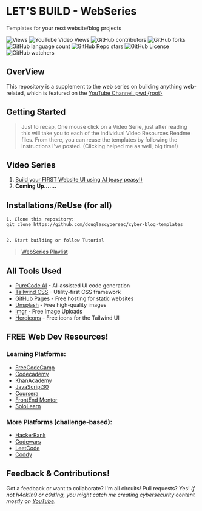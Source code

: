 # LET'S BUILD - WebSeries

Templates for your next website/blog projects

![Views](https://komarev.com/ghpvc/?username=douglascybersec&color=blueviolet)
![YouTube Video Views](https://img.shields.io/youtube/views/AHu4uMpmaNg?logoColor=blueviolet&color=blueviolet)
![GitHub contributors](https://img.shields.io/github/contributors/douglascybersec/cyber-blog-templates?color=blueviolet)
![GitHub forks](https://img.shields.io/github/forks/douglascybersec/cyber-blog-templates?logoColor=blueviolet)
![GitHub language count](https://img.shields.io/github/languages/count/douglascybersec/cyber-blog-templates?labelColor=grey&color=blueviolet)
![GitHub Repo stars](https://img.shields.io/github/stars/douglascybersec/cyber-blog-templates?logoColor=blueviolet)
![GitHub License](https://img.shields.io/github/license/douglascybersec/cyber-blog-templates?color=blueviolet)
![GitHub watchers](https://img.shields.io/github/watchers/douglascybersec/cyber-blog-templates?logoColor=blueviolet&color=blueviolet)



## OverView
This repository is a supplement to the web series on building anything web-related, which is featured on the [YouTube Channel. pwd {root}](https://www.youtube.com/@douglascybersec)


## Getting Started

> Just to recap, One mouse click on a Video Serie, just after reading this will take you to each of the individual Video Resources Readme files. From there, you can reuse the templates by following the instructions I've posted. (Clicking helped me as well, big time!)


## Video Series

1. [Build your FIRST Website UI using AI (easy peasy!)](https://github.com/douglascybersec/cyber-blog-templates/tree/root/neo-blue)
2. **Coming Up.......**



## Installations/ReUse (for all)

```
1. Clone this repository:
git clone https://github.com/douglascybersec/cyber-blog-templates


2. Start building or follow Tutorial

```
> [WebSeries Playlist](https://www.youtube.com/playlist?list=PLGv2XmUT2XAMuJEffIMGeuM8LLgqj9Nr-)


## All Tools Used

- [PureCode AI](https://purecode.ai) - AI-assisted UI code generation
- [Tailwind CSS](https://tailwindcss.com/) - Utility-first CSS framework
- [GitHub Pages](https://pages.github.com/) - Free hosting for static websites
- [Unsplash](https://unsplash.com/) - Free high-quality images
- [Imgr](https://imgur.com/) - Free Image Uploads
- [Heroicons](https://heroicons.com/) - Free icons for the Tailwind UI


## FREE Web Dev Resources!

### Learning Platforms:
-  [FreeCodeCamp](https://www.freecodecamp.org/)
-  [Codecademy](https://www.codecademy.com/)
-  [KhanAcademy](https://www.khanacademy.org/)
-  [JavaScript30](https://javascript30.com/)
-  [Coursera](https://www.coursera.org/)
-  [FrontEnd Mentor](https://www.frontendmentor.io/)
-  [SoloLearn](https://www.sololearn.com/en/)

### More Platforms (challenge-based):
- [HackerRank](https://www.hackerrank.com/)
- [Codewars](https://www.codewars.com//)
- [LeetCode](https://leetcode.com/)
- [Coddy](https://coddy.tech/)


## Feedback & Contributions!
Got a feedback or want to collaborate? I'm all circuits! Pull requests? Yes! _If not h4ck1n9 or c0d1ng, you might catch me creating cybersecurity content mostly on [YouTube](https://www.youtube.com/@douglascybersec)._
